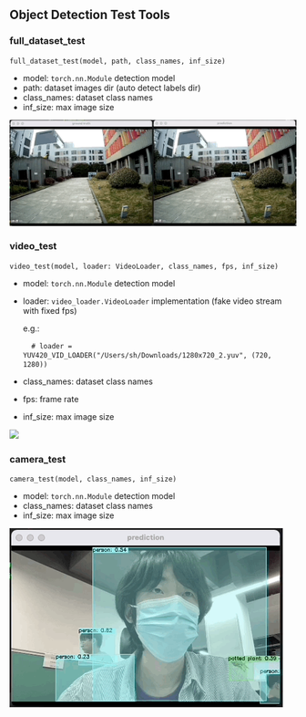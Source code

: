 ## Object Detection Test Tools
### full_dataset_test
    full_dataset_test(model, path, class_names, inf_size)
- model: `torch.nn.Module` detection model
- path: dataset images dir (auto detect labels dir)
- class_names: dataset class names
- inf_size: max image size

![](docs/Jun-15-2022%2013-59-38.gif)

### video_test
    video_test(model, loader: VideoLoader, class_names, fps, inf_size)
- model: `torch.nn.Module` detection model
- loader: `video_loader.VideoLoader` implementation (fake video stream with fixed fps)
    
    e.g.:

        # loader = YUV420_VID_LOADER("/Users/sh/Downloads/1280x720_2.yuv", (720, 1280))

- class_names: dataset class names
- fps: frame rate
- inf_size: max image size

![](docs/Jun-15-2022%2014-03-11.gif)

### camera_test
    camera_test(model, class_names, inf_size)
- model: `torch.nn.Module` detection model
- class_names: dataset class names
- inf_size: max image size

![](docs/Jun-15-2022%2014-06-03.gif)